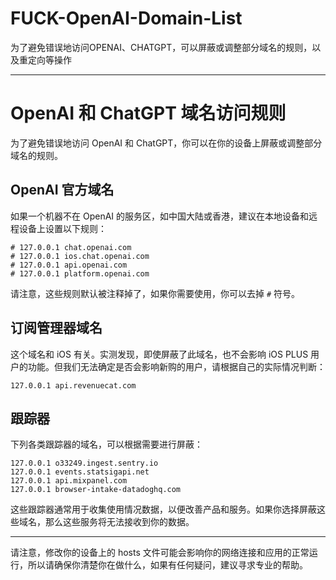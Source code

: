 # FUCK-OpenAI-Domain-List
为了避免错误地访问OPENAI、CHATGPT，可以屏蔽或调整部分域名的规则，以及重定向等操作

---
# OpenAI 和 ChatGPT 域名访问规则

为了避免错误地访问 OpenAI 和 ChatGPT，你可以在你的设备上屏蔽或调整部分域名的规则。

## OpenAI 官方域名

如果一个机器不在 OpenAI 的服务区，如中国大陆或香港，建议在本地设备和远程设备上设置以下规则：

```
# 127.0.0.1 chat.openai.com
# 127.0.0.1 ios.chat.openai.com
# 127.0.0.1 api.openai.com
# 127.0.0.1 platform.openai.com
```

请注意，这些规则默认被注释掉了，如果你需要使用，你可以去掉 `#` 符号。

## 订阅管理器域名

这个域名和 iOS 有关。实测发现，即使屏蔽了此域名，也不会影响 iOS PLUS 用户的功能。但我们无法确定是否会影响新购的用户，请根据自己的实际情况判断：

```
127.0.0.1 api.revenuecat.com
```

## 跟踪器

下列各类跟踪器的域名，可以根据需要进行屏蔽：

```
127.0.0.1 o33249.ingest.sentry.io
127.0.0.1 events.statsigapi.net
127.0.0.1 api.mixpanel.com
127.0.0.1 browser-intake-datadoghq.com
```

这些跟踪器通常用于收集使用情况数据，以便改善产品和服务。如果你选择屏蔽这些域名，那么这些服务将无法接收到你的数据。

---

请注意，修改你的设备上的 hosts 文件可能会影响你的网络连接和应用的正常运行，所以请确保你清楚你在做什么，如果有任何疑问，建议寻求专业的帮助。
